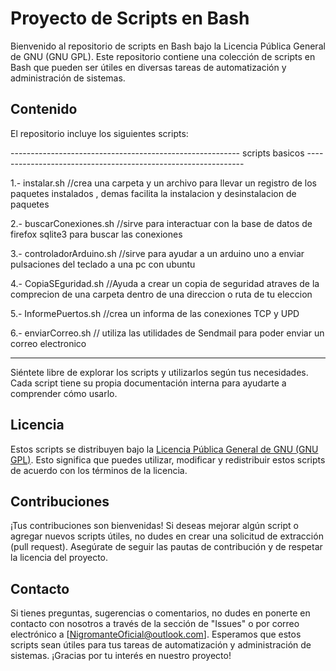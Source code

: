 # Proyecto de Scripts en Bash

Bienvenido al repositorio de scripts en Bash bajo la Licencia Pública General de GNU (GNU GPL). Este repositorio contiene una colección de scripts en Bash que pueden ser útiles en diversas tareas de automatización y administración de sistemas.

## Contenido

El repositorio incluye los siguientes scripts:

---------------------------------------------------------    scripts basicos    --------------------------------------------------------------
 
1.- instalar.sh 
//crea una carpeta y un archivo para llevar un registro de los paquetes instalados ,
  demas facilita la instalacion y desinstalacion de paquetes

2.- buscarConexiones.sh
//sirve para interactuar con la base de datos de firefox sqlite3 para buscar las conexiones

3.- controladorArduino.sh
//sirve para ayudar a un arduino uno a enviar pulsaciones del teclado a una pc con ubuntu

4.- CopiaSEguridad.sh
//Ayuda a crear un copia de seguridad atraves de la comprecion de una carpeta dentro de una direccion o ruta de tu eleccion

5.- InformePuertos.sh
//crea un informa de las conexiones TCP y UPD

6.- enviarCorreo.sh
// utiliza las utilidades de Sendmail para poder enviar un correo electronico 


------------------------------------------------------------------------------------------------------------------------------------------------


Siéntete libre de explorar los scripts y utilizarlos según tus necesidades. Cada script tiene su propia documentación interna para ayudarte a comprender cómo usarlo.

## Licencia

Estos scripts se distribuyen bajo la [Licencia Pública General de GNU (GNU GPL)](https://www.gnu.org/licenses/gpl-3.0.en.html). Esto significa que puedes utilizar, modificar y redistribuir estos scripts de acuerdo con los términos de la licencia.

## Contribuciones

¡Tus contribuciones son bienvenidas! Si deseas mejorar algún script o agregar nuevos scripts útiles, no dudes en crear una solicitud de extracción (pull request). Asegúrate de seguir las pautas de contribución y de respetar la licencia del proyecto.

## Contacto

Si tienes preguntas, sugerencias o comentarios, no dudes en ponerte en contacto con nosotros a través de la sección de "Issues" o por correo electrónico a [NigromanteOficial@outlook.com].
Esperamos que estos scripts sean útiles para tus tareas de automatización y administración de sistemas. ¡Gracias por tu interés en nuestro proyecto!


